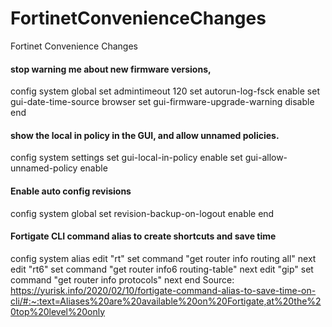 # FortinetConvenienceChanges
Fortinet Convenience Changes




#### stop warning me about new firmware versions, 
config system global
    set admintimeout 120
    set autorun-log-fsck enable
    set gui-date-time-source browser
    set gui-firmware-upgrade-warning disable
end

#### show the local in policy in the GUI, and allow unnamed policies.
config system settings
    set gui-local-in-policy enable
    set gui-allow-unnamed-policy enable

#### Enable auto config revisions
config system global
set revision-backup-on-logout enable
end

#### Fortigate CLI command alias to create shortcuts and save time
config system alias
    edit "rt"
        set command "get router info routing all"
    next
    edit "rt6"
        set command "get router info6 routing-table"
    next
    edit "gip"
        set command "get router info protocols"
    next
end
Source: https://yurisk.info/2020/02/10/fortigate-command-alias-to-save-time-on-cli/#:~:text=Aliases%20are%20available%20on%20Fortigate,at%20the%20top%20level%20only

